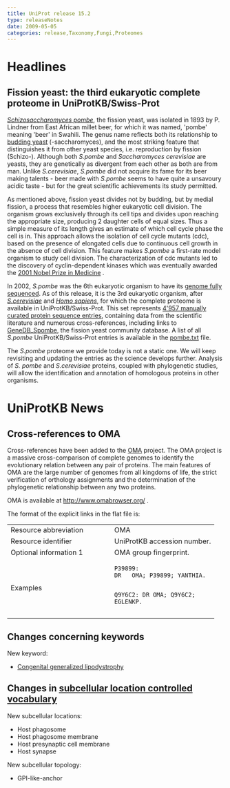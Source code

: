 ```yaml
---
title: UniProt release 15.2
type: releaseNotes
date: 2009-05-05
categories: release,Taxonomy,Fungi,Proteomes
---
```


# Headlines

## Fission yeast: the third eukaryotic complete proteome in UniProtKB/Swiss-Prot

[_Schizosaccharomyces pombe_](https://www.uniprot.org/taxonomy/4896), the fission yeast, was isolated in 1893 by P. Lindner from East African millet beer, for which it was named, 'pombe' meaning 'beer' in Swahili. The genus name reflects both its relationship to [budding yeast](http://www.uniprot.org/taxonomy/4932) (-saccharomyces), and the most striking feature that distinguishes it from other yeast species, i.e. reproduction by fission (Schizo-). Although both _S.pombe_ and _Saccharomyces cerevisiae_ are yeasts, they are genetically as divergent from each other as both are from man. Unlike _S.cerevisiae_, _S.pombe_ did not acquire its fame for its beer making talents - beer made with _S.pombe_ seems to have quite a unsavoury acidic taste - but for the great scientific achievements its study permitted.

As mentioned above, fission yeast divides not by budding, but by medial fission, a process that resembles higher eukaryotic cell division. The organism grows exclusively through its cell tips and divides upon reaching the appropriate size, producing 2 daughter cells of equal sizes. Thus a simple measure of its length gives an estimate of which cell cycle phase the cell is in. This approach allows the isolation of cell cycle mutants (cdc), based on the presence of elongated cells due to continuous cell growth in the absence of cell division. This feature makes _S.pombe_ a first-rate model organism to study cell division. The characterization of cdc mutants led to the discovery of cyclin-dependent kinases which was eventually awarded the [2001 Nobel Prize in Medicine](http://nobelprize.org/nobel_prizes/medicine/laureates/2001/index.html) .

In 2002, _S.pombe_ was the 6th eukaryotic organism to have its [genome fully sequenced](http://view.ncbi.nlm.nih.gov/pubmed/11859360). As of this release, it is the 3rd eukaryotic organism, after [_S.cerevisiae_](https://www.uniprot.org/release-notes/2007-01-09-release) and [_Homo sapiens_](http://www.uniprot.org/release-notes/2008-09-02-release), for which the complete proteome is available in UniProtKB/Swiss-Prot. This set represents [4'957 manually curated protein sequence entries](http://www.uniprot.org/uniprotkb?query=taxonomy_id:4896+AND+reviewed:true+AND+keyword:KW-0181), containing data from the scientific literature and numerous cross-references, including links to [GeneDB_Spombe](http://www.genedb.org/genedb/pombe/), the fission yeast community database. A list of all _S.pombe_ UniProtKB/Swiss-Prot entries is available in the [pombe.txt](https://ftp.uniprot.org/pub/databases/uniprot/current_release/knowledgebase/complete/docs/pombe) file.

The _S.pombe_ proteome we provide today is not a static one. We will keep revisiting and updating the entries as the science develops further. Analysis of _S. pombe_ and _S.cerevisiae_ proteins, coupled with phylogenetic studies, will allow the identification and annotation of homologous proteins in other organisms.

# UniProtKB News

## Cross-references to OMA

Cross-references have been added to the [OMA](http://www.omabrowser.org/) project. The OMA project is a massive cross-comparison of complete genomes to identify the evolutionary relation between any pair of proteins. The main features of OMA are the large number of genomes from all kingdoms of life, the strict verification of orthology assignments and the determination of the phylogenetic relationship between any two proteins.

OMA is available at <http://www.omabrowser.org/> .

The format of the explicit links in the flat file is:

<table><colgroup><col style="width: 50%" /><col style="width: 50%" /></colgroup><tbody><tr class="odd"><td>Resource abbreviation</td><td>OMA</td></tr><tr class="even"><td>Resource identifier</td><td>UniProtKB accession number.</td></tr><tr class="odd"><td>Optional information 1</td><td>OMA group fingerprint.</td></tr><tr class="even"><td>Examples</td><td><pre><code>P39899:
DR   OMA; P39899; YANTHIA.

Q9Y6C2:
DR OMA; Q9Y6C2; EGLENKP.</code></pre></td></tr></tbody></table>

## Changes concerning keywords

New keyword:

- [Congenital generalized lipodystrophy](https://www.uniprot.org/keywords/KW-1022)

## Changes in [subcellular location controlled vocabulary](https://ftp.uniprot.org/pub/databases/uniprot/current_release/knowledgebase/complete/docs/subcell)

New subcellular locations:

- Host phagosome
- Host phagosome membrane
- Host presynaptic cell membrane
- Host synapse

New subcellular topology:

- GPI-like-anchor
